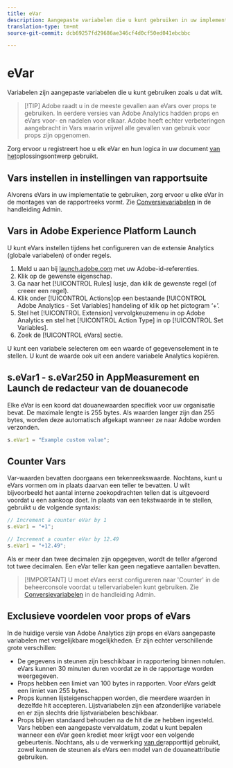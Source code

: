 ```yaml
---
title: eVar
description: Aangepaste variabelen die u kunt gebruiken in uw implementatie.
translation-type: tm+mt
source-git-commit: dcb69257fd29686ae346cf4d0cf50ed041ebcbbc

---
```



# eVar

Variabelen zijn aangepaste variabelen die u kunt gebruiken zoals u dat wilt.

> [!TIP] Adobe raadt u in de meeste gevallen aan eVars over props te gebruiken. In eerdere versies van Adobe Analytics hadden props en eVars voor- en nadelen voor elkaar. Adobe heeft echter verbeteringen aangebracht in Vars waarin vrijwel alle gevallen van gebruik voor props zijn opgenomen.

Zorg ervoor u registreert hoe u elk eVar en hun logica in uw document [van het](../../prepare/solution-design.md)oplossingsontwerp gebruikt.

## Vars instellen in instellingen van rapportsuite

Alvorens eVars in uw implementatie te gebruiken, zorg ervoor u elke eVar in de montages van de rapportreeks vormt. Zie [Conversievariabelen](/help/admin/admin/conversion-var-admin/conversion-var-admin.md) in de handleiding Admin.

## Vars in Adobe Experience Platform Launch

U kunt eVars instellen tijdens het configureren van de extensie Analytics (globale variabelen) of onder regels.

1. Meld u aan bij [launch.adobe.com](https://launch.adobe.com) met uw Adobe-id-referenties.
2. Klik op de gewenste eigenschap.
3. Ga naar het [!UICONTROL Rules] lusje, dan klik de gewenste regel (of creeer een regel).
4. Klik onder [!UICONTROL Actions]op een bestaande [!UICONTROL Adobe Analytics - Set Variables] handeling of klik op het pictogram ‘+’.
5. Stel het [!UICONTROL Extension] vervolgkeuzemenu in op Adobe Analytics en stel het [!UICONTROL Action Type] in op [!UICONTROL Set Variables].
6. Zoek de [!UICONTROL eVars] sectie.

U kunt een variabele selecteren om een waarde of gegevenselement in te stellen. U kunt de waarde ook uit een andere variabele Analytics kopiëren.

## s.eVar1 - s.eVar250 in AppMeasurement en Launch de redacteur van de douanecode

Elke eVar is een koord dat douanewaarden specifiek voor uw organisatie bevat. De maximale lengte is 255 bytes. Als waarden langer zijn dan 255 bytes, worden deze automatisch afgekapt wanneer ze naar Adobe worden verzonden.

```js
s.eVar1 = "Example custom value";
```

## Counter Vars

Var-waarden bevatten doorgaans een tekenreekswaarde. Nochtans, kunt u eVars vormen om in plaats daarvan een teller te bevatten. U wilt bijvoorbeeld het aantal interne zoekopdrachten tellen dat is uitgevoerd voordat u een aankoop doet. In plaats van een tekstwaarde in te stellen, gebruikt u de volgende syntaxis:

```js
// Increment a counter eVar by 1
s.eVar1 = "+1";

// Increment a counter eVar by 12.49
s.eVar1 = "+12.49";
```

Als er meer dan twee decimalen zijn opgegeven, wordt de teller afgerond tot twee decimalen. Een eVar teller kan geen negatieve aantallen bevatten.

> [!IMPORTANT] U moet eVars eerst configureren naar &#39;Counter&#39; in de beheerconsole voordat u tellervariabelen kunt gebruiken. Zie [Conversievariabelen](/help/admin/admin/conversion-var-admin/conversion-var-admin.md) in de handleiding Admin.

## Exclusieve voordelen voor props of eVars

In de huidige versie van Adobe Analytics zijn props en eVars aangepaste variabelen met vergelijkbare mogelijkheden. Er zijn echter verschillende grote verschillen:

* De gegevens in steunen zijn beschikbaar in rapportering binnen notulen. eVars kunnen 30 minuten duren voordat ze in de rapportage worden weergegeven.
* Props hebben een limiet van 100 bytes in rapporten. Voor eVars geldt een limiet van 255 bytes.
* Props kunnen lijsteigenschappen worden, die meerdere waarden in dezelfde hit accepteren. Lijstvariabelen zijn een afzonderlijke variabele en er zijn slechts drie lijstvariabelen beschikbaar.
* Props blijven standaard behouden na de hit die ze hebben ingesteld. Vars hebben een aangepaste vervaldatum, zodat u kunt bepalen wanneer een eVar geen krediet meer krijgt voor een volgende gebeurtenis. Nochtans, als u de verwerking [van de](../../../components/vrs/vrs-report-time-processing.md)rapporttijd gebruikt, zowel kunnen de steunen als eVars een model van de douaneattributie gebruiken.
